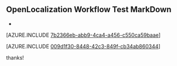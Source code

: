 ## OpenLocalization Workflow Test MarkDown
* 

[AZURE.INCLUDE [7b2366eb-abb9-4ca4-a456-c550ca59baae](calleeMd1.md)]



[AZURE.INCLUDE [009d1f30-8448-42c3-849f-cb34ab860344](calleeMd2.md)]

 
thanks!